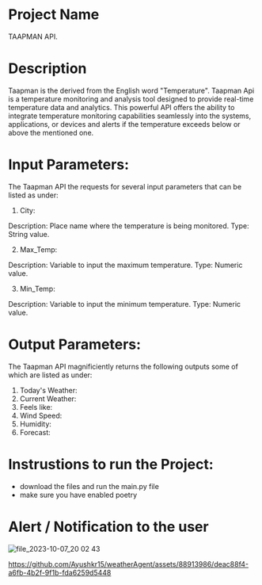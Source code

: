 # Project Name

TAAPMAN API.

# Description

Taapman is the derived from the English word "Temperature". Taapman Api is a temperature monitoring and analysis tool designed to provide real-time temperature data and analytics. This powerful API offers the ability to integrate temperature monitoring capabilities seamlessly into the systems, applications, or devices and alerts if the temperature exceeds below or above the mentioned one.

# Input Parameters:

The Taapman API the requests for several input parameters that can be listed as under:

1. City:

Description: Place name where the temperature is being monitored.
Type: String value.

2. Max_Temp:

Description: Variable to input the maximum temperature.
Type: Numeric value.

3. Min_Temp:

Description: Variable to input the minimum temperature.
Type: Numeric value.

# Output Parameters:

The Taapman API magnificiently returns the following outputs some of which are listed as under:

1. Today's Weather:
2. Current Weather:
3. Feels like:
4. Wind Speed:
5. Humidity:
6. Forecast:

# Instrustions to run the Project:
- download the files and run the main.py file
- make sure you have enabled poetry 


# Alert / Notification to the user
![file_2023-10-07_20 02 43](https://github.com/Ayushkr15/weatherAgent/assets/88913986/10321549-fb4e-49ae-9794-1f846edd541c)


https://github.com/Ayushkr15/weatherAgent/assets/88913986/deac88f4-a6fb-4b2f-9f1b-fda6259d5448






